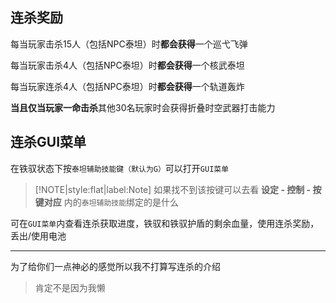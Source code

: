 ## 连杀奖励

每当玩家击杀15人（包括NPC泰坦）时**都会获得**一个巡弋飞弹

每当玩家击杀4人（包括NPC泰坦）时**都会获得**一个核武泰坦

每当玩家连杀4人（包括NPC泰坦）时**都会获得**一个轨道轰炸

**当且仅当玩家一命击杀**其他30名玩家时会获得折叠时空武器打击能力

## 连杀GUI菜单

在铁驭状态下按`泰坦辅助技能键（默认为G）`可以打开`GUI菜单`

> [!NOTE|style:flat|label:Note]
> 如果找不到该按键可以去看 **设定 - 控制 - 按键对应** 内的`泰坦辅助技能`绑定的是什么

可在`GUI菜单`内查看连杀获取进度，铁驭和铁驭护盾的剩余血量，使用连杀奖励，丢出/使用电池

----

为了给你们一点神必的感觉所以我不打算写连杀的介绍

> 肯定不是因为我懒